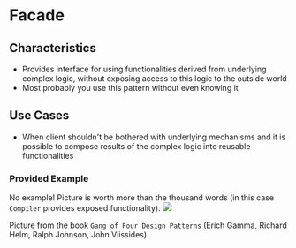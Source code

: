 # Facade

## Characteristics
- Provides interface for using functionalities derived from underlying complex logic, without exposing access to this logic to the outside world  
- Most probably you use this pattern without even knowing it

## Use Cases
- When client shouldn't be bothered with underlying mechanisms and it is possible to compose results of the complex logic
into reusable functionalities

### Provided Example
No example!
Picture is worth more than the thousand words (in this case `Compiler` provides exposed functionality).
![](http://www.cs.unc.edu/~stotts/GOF/hires/Pictures/facad058.gif)

Picture from the book `Gang of Four Design Patterns` (Erich Gamma, Richard Helm, Ralph Johnson, John Vlissides)
